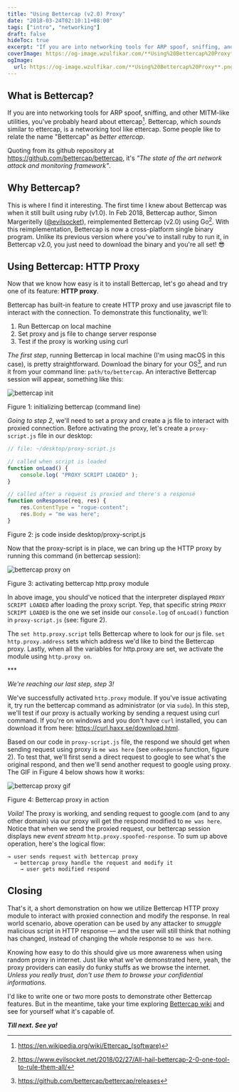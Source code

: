 ```yaml
---
title: "Using Bettercap (v2.0) Proxy"
date: "2018-03-24T02:10:11+08:00"
tags: ["intro", "networking"]
draft: false
hideToc: true
excerpt: "If you are into networking tools for ARP spoof, sniffing, and other MITM-like utilities, you've probably heard about ettercap"
coverImage: https://og-image.wzulfikar.com/**Using%20Bettercap%20Proxy**.png?theme=dark&md=1&fontSize=100px&images=NO_IMAGE&images=https%3A%2F%2Fimgur.com%2F0gjZ4F4.jpg
ogImage: 
  url: https://og-image.wzulfikar.com/**Using%20Bettercap%20Proxy**.png?theme=dark&md=1&fontSize=100px&images=NO_IMAGE&images=https%3A%2F%2Fimgur.com%2F0gjZ4F4.jpg
---
```


## What is Bettercap?

If you are into networking tools for ARP spoof, sniffing, and other MITM-like utilities, you've probably heard about ettercap[^1]. Bettercap, which *sounds* similar to ettercap, is a networking tool like ettercap. Some people like to relate the name "Bettercap" as _better ettercap_.

<!--more-->

Quoting from its github repository at https://github.com/bettercap/bettercap, it's _"The state of the art network attack and monitoring framework"_.

## Why Bettercap?

This is where I find it interesting. The first time I knew about Bettercap was when it still built using ruby (v1.0). In Feb 2018, Bettercap author, Simon Margeritelly ([@evilsocket](https://twitter.com/evilsocket)), reimplemented Bettercap (v2.0) using Go[^2]. With this reimplementation, Bettercap is now a cross-platform single binary program. Unlike its previous version where you've to install ruby to run it, in Bettercap v2.0, you just need to download the binary and you're all set! 😎

## Using Bettercap: HTTP Proxy

Now that we know how easy is it to install Bettercap, let's go ahead and try one of its feature: **HTTP proxy**.

Bettercap has built-in feature to create HTTP proxy and use javascript file to interact with the connection. To demonstrate this functionality, we'll:

1. Run Bettercap on local machine
2. Set proxy and js file to change server response
3. Test if the proxy is working using curl

*The first step*, running Bettercap in local machine (I'm using macOS in this case), is pretty straightforward. Download the binary for your OS[^3], and run it from your command line: `path/to/bettercap`. An interactive Bettercap session will appear, something like this:

![bettercap init](/images/bettercap/bettercap-init.jpg) 
<p class="figure-text">Figure 1: initializing bettercap (command line)</p>

*Going to step 2*, we'll need to set a proxy and create a js file to interact with proxied connection. Before activating the proxy, let's create a `proxy-script.js` file in our desktop:

```js
// file: ~/desktop/proxy-script.js

// called when script is loaded
function onLoad() {
    console.log( "PROXY SCRIPT LOADED" );
}

// called after a request is proxied and there's a response
function onResponse(req, res) {
    res.ContentType = "rogue-content";
    res.Body = "me was here";
}
```
<p class="figure-text">Figure 2: js code inside desktop/proxy-script.js</p>

Now that the proxy-script is in place, we can bring up the HTTP proxy by running this command (in bettercap session):

![bettercap proxy on](/images/bettercap/bettercap-proxy-on.jpg) 
<p class="figure-text">Figure 3: activating bettercap http.proxy module</p>

In above image, you should've noticed that the interpreter displayed `PROXY SCRIPT LOADED` after loading the proxy script. Yep, that specific string `PROXY SCRIPT LOADED` is the one we set inside our `console.log` of `onLoad()` function in `proxy-script.js` (see: figure 2).

The `set http.proxy.script` tells Bettercap where to look for our js file. `set http.proxy.address` sets which address we'd like to bind the Bettercap proxy. Lastly, when all the variables for http.proxy are set, we activate the module using `http.proxy on`.

<p class="text-center">***</p>

*We're reaching our last step, step 3!* 

We've successfully activated `http.proxy` module. If you've issue activating it, try run the bettercap command as administrator (or via `sudo`). In this step, we'll test if our proxy is actually working by sending a request using curl command. If you're on windows and you don't have `curl` installed, you can download it from here: https://curl.haxx.se/download.html.

Based on our code in `proxy-script.js` file, the respond we should get when sending request using proxy is `me was here` (see `onResponse` function, figure 2). To test that, we'll first send a direct request to google to see what's the original respond, and then we'll send another request to google using proxy. The GIF in Figure 4 below shows how it works:

![bettercap proxy gif](/images/bettercap/bettercap-proxy-google.gif) 
<p class="figure-text">Figure 4: Bettercap proxy in action</p>

*Voila!* The proxy is working, and sending request to google.com (and to any other domain) via our proxy will get the respond modified to `me was here`. Notice that when we send the proxied request, our bettercap session displays new *event stream* `http.proxy.spoofed-response`. To sum up above operation, here's the logical flow: 

```
→ user sends request with bettercap proxy 
  → bettercap proxy handle the request and modify it 
    → user gets modified respond 
```

## Closing

That's it, a short demonstration on how we utilize Bettercap HTTP proxy module to interact with proxied connection and modify the response. In real world scenario, above operation can be used by any attacker to *smuggle* malicious script in HTTP response –– and the user will still think that nothing has changed, instead of changing the whole response to `me was here`. 

Knowing how easy to do this should give us more awareness when using random proxy in internet. Just like what we've demonstrated here, yeah, the proxy providers can easily do funky stuffs as we browse the internet. *Unless you really trust, don't use them to browse your confidential informations.*

I'd like to write one or two more posts to demonstrate other Bettercap features. But in the meantime, take your time exploring [Bettercap wiki](https://github.com/bettercap/bettercap/wiki) and see for yourself what it's capable of.

***Till next. See ya!***

[^1]:https://en.wikipedia.org/wiki/Ettercap_(software)
[^2]:https://www.evilsocket.net/2018/02/27/All-hail-bettercap-2-0-one-tool-to-rule-them-all/
[^3]:https://github.com/bettercap/bettercap/releases
